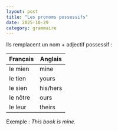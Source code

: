 ```yaml
---
layout: post
title: "Les pronoms possessifs"
date: 2025-10-29
category: grammaire
---
```


Ils remplacent un nom + adjectif possessif :

| Français | Anglais |
|----------|---------|
| le mien  | mine    |
| le tien  | yours   |
| le sien  | his/hers |
| le nôtre | ours    |
| le leur  | theirs  |

Exemple : *This book is mine.*
